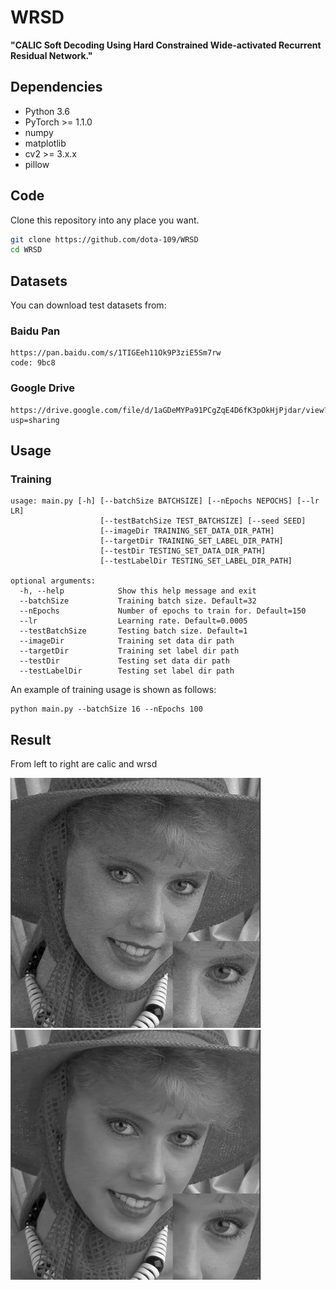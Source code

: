 # WRSD
**"CALIC Soft Decoding Using Hard Constrained Wide-activated Recurrent Residual Network."**

## Dependencies
* Python 3.6
* PyTorch >= 1.1.0
* numpy
* matplotlib
* cv2 >= 3.x.x 
* pillow

## Code
Clone this repository into any place you want.
```bash
git clone https://github.com/dota-109/WRSD
cd WRSD
```

## Datasets
You can download test datasets from:
### Baidu Pan
```
https://pan.baidu.com/s/1TIGEeh11Ok9P3ziE5Sm7rw
code: 9bc8
```
### Google Drive
```
https://drive.google.com/file/d/1aGDeMYPa91PCgZqE4D6fK3pOkHjPjdar/view?usp=sharing
```

## Usage
### Training
```
usage: main.py [-h] [--batchSize BATCHSIZE] [--nEpochs NEPOCHS] [--lr LR]
                    [--testBatchSize TEST_BATCHSIZE] [--seed SEED]
                    [--imageDir TRAINING_SET_DATA_DIR_PATH]
                    [--targetDir TRAINING_SET_LABEL_DIR_PATH]
                    [--testDir TESTING_SET_DATA_DIR_PATH]
                    [--testLabelDir TESTING_SET_LABEL_DIR_PATH]
               
optional arguments:
  -h, --help            Show this help message and exit
  --batchSize           Training batch size. Default=32
  --nEpochs             Number of epochs to train for. Default=150
  --lr                  Learning rate. Default=0.0005
  --testBatchSize       Testing batch size. Default=1
  --imageDir            Training set data dir path
  --targetDir           Training set label dir path
  --testDir             Testing set data dir path
  --testLabelDir        Testing set label dir path
```
An example of training usage is shown as follows:
```
python main.py --batchSize 16 --nEpochs 100
```
## Result
From left to right are calic and wrsd
<p>
  <img src='result/woman_calic.png' height='400' width='400'/>
  <img src='result/woman_wrsd.png' height='400' width='400'/>
</p>
